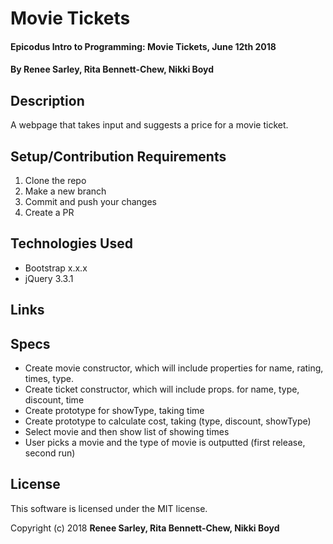 # Movie Tickets

#### Epicodus Intro to Programming: Movie Tickets, June 12th 2018

#### By Renee Sarley, Rita Bennett-Chew, Nikki Boyd

## Description

A webpage that takes input and suggests a price for a movie ticket.

## Setup/Contribution Requirements

1. Clone the repo
1. Make a new branch
1. Commit and push your changes
1. Create a PR

## Technologies Used

* Bootstrap x.x.x
* jQuery 3.3.1

## Links

## Specs
* Create movie constructor, which will include properties for name, rating, times, type.
* Create ticket constructor, which will include props. for name, type, discount, time
* Create prototype for showType, taking time
* Create prototype to calculate cost, taking (type, discount, showType)
* Select movie and then show list of showing times
* User picks a movie and the type of movie is outputted (first release, second run)

## License

This software is licensed under the MIT license.

Copyright (c) 2018 **Renee Sarley, Rita Bennett-Chew, Nikki Boyd**
